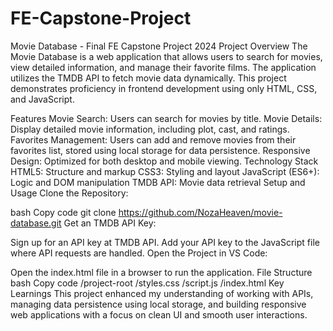 # FE-Capstone-Project
Movie Database - Final FE Capstone Project 2024
Project Overview
The Movie Database is a web application that allows users to search for movies, view detailed information, and manage their favorite films. The application utilizes the TMDB API to fetch movie data dynamically. This project demonstrates proficiency in frontend development using only HTML, CSS, and JavaScript.

Features
Movie Search: Users can search for movies by title.
Movie Details: Display detailed movie information, including plot, cast, and ratings.
Favorites Management: Users can add and remove movies from their favorites list, stored using local storage for data persistence.
Responsive Design: Optimized for both desktop and mobile viewing.
Technology Stack
HTML5: Structure and markup
CSS3: Styling and layout
JavaScript (ES6+): Logic and DOM manipulation
TMDB API: Movie data retrieval
Setup and Usage
Clone the Repository:

bash
Copy code
git clone https://github.com/NozaHeaven/movie-database.git
Get an TMDB API Key:

Sign up for an API key at TMDB API.
Add your API key to the JavaScript file where API requests are handled.
Open the Project in VS Code:

Open the index.html file in a browser to run the application.
File Structure
bash
Copy code
/project-root
  /styles.css
  /script.js
  /index.html
Key Learnings
This project enhanced my understanding of working with APIs, managing data persistence using local storage, and building responsive web applications with a focus on clean UI and smooth user interactions.
